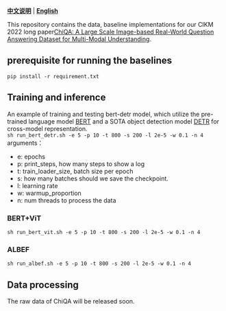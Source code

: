 [**中文说明**](./README.zh.md) | [**English**](./README.md)

This repository contains the data, baseline implementations for our CIKM 2022 long paper[ChiQA: A Large Scale Image-based Real-World Question Answering Dataset for Multi-Modal Understanding](https://bingning.wang/blog/Post/File/edit/FileDir/File/sample-sigconf.pdf).

## prerequisite for running the baselines
`pip install -r requirement.txt`

## Training and inference
An example of training and testing bert-detr model, which utilize the pre-trained language model [BERT](https://arxiv.org/abs/1810.04805) and a SOTA object detection model [DETR](https://arxiv.org/abs/2005.12872) for cross-model representation.   
`sh run_bert_detr.sh -e 5 -p 10 -t 800 -s 200 -l 2e-5 -w 0.1 -n 4`  
arguments：
- e: epochs
- p: print_steps, how many steps to show a log
- t: train_loader_size, batch size per epoch
- s: how many batches should we save the checkpoint.
- l: learning rate
- w: warmup_proportion
- n: num threads to process the data

### BERT+ViT
`sh run_bert_vit.sh -e 5 -p 10 -t 800 -s 200 -l 2e-5 -w 0.1 -n 4`

### ALBEF  
`sh run_albef.sh -e 5 -p 10 -t 800 -s 200 -l 2e-5 -w 0.1 -n 4`  

## Data processing
The raw data of ChiQA will be released soon.